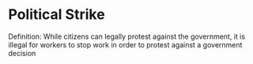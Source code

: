 # Political Strike

Definition: While citizens can legally protest against the government, it is illegal for workers to stop work in order to protest against a government decision